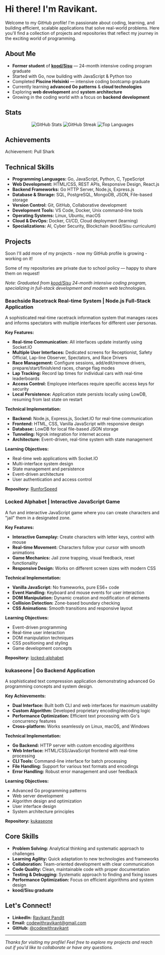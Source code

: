 # Hi there! I'm Ravikant.

Welcome to my GitHub profile! I'm passionate about coding, learning, and building efficient, scalable applications that solve real-world problems. Here you'll find a collection of projects and repositories that reflect my journey in the exciting world of programming.

## About Me

* **Former student** of **[kood/Sisu](https://koodsisu.fi/)** — 24-month intensive coding program graduate
* Started with Go, now building with JavaScript & Python too
* Completed **Piscine Helsinki** — intensive coding bootcamp graduate
* Currently learning **advanced Go patterns** & **cloud technologies**
* Exploring **web development** and **system architecture**
* Growing in the coding world with a focus on **backend development**

## Stats

<div align="center">
  <img src="https://github-readme-stats.vercel.app/api?username=codewithravikant&show_icons=true&theme=radical" alt="GitHub Stats">

  <img src="https://streak-stats.demolab.com/?user=codewithravikant&theme=radical" alt="GitHub Streak">
  <img src="https://github-readme-stats.vercel.app/api/top-langs/?username=codewithravikant&layout=compact&theme=radical" alt="Top Languages">
</div>

## Achievements

Achievement: Pull Shark

## Technical Skills

* **Programming Languages:** Go, JavaScript, Python, C, TypeScript
* **Web Development:** HTML/CSS, REST APIs, Responsive Design, React.js
* **Backend Frameworks:** Go HTTP Server, Node.js, Express.js
* **Database & Storage:** SQL, PostgreSQL, MongoDB, JSON, File-based storage
* **Version Control:** Git, GitHub, Collaborative development
* **Development Tools:** VS Code, Docker, Unix command-line tools
* **Operating Systems:** Linux, Ubuntu, macOS
* **Cloud & DevOps:** Docker, CI/CD, Cloud deployment (learning)
* **Specializations:** AI, Cyber Security, Blockchain (kood/Sisu curriculum)

## Projects

Soon I'll add more of my projects - now my GitHub profile is growing - working on it!

Some of my repositories are private due to school policy — happy to share them on request!

*Note: Graduated from [kood/Sisu](https://koodsisu.fi/) 24-month intensive coding program, specializing in full-stack development and modern web technologies.*

### **Beachside Racetrack Real-time System** | Node.js Full-Stack Application
A sophisticated real-time racetrack information system that manages races and informs spectators with multiple interfaces for different user personas.

**Key Features:**
- **Real-time Communication:** All interfaces update instantly using Socket.IO
- **Multiple User Interfaces:** Dedicated screens for Receptionist, Safety Official, Lap-line Observer, Spectators, and Race Drivers
- **Race Management:** Configure sessions, add/edit/remove drivers, prepare/start/finish/end races, change flag modes
- **Lap Tracking:** Record lap times for individual cars with real-time leaderboards
- **Access Control:** Employee interfaces require specific access keys for security
- **Local Persistence:** Application state persists locally using LowDB, resuming from last state on restart

**Technical Implementation:**
- **Backend:** Node.js, Express.js, Socket.IO for real-time communication
- **Frontend:** HTML, CSS, Vanilla JavaScript with responsive design
- **Database:** LowDB for local file-based JSON storage
- **Tunneling:** Ngrok integration for internet access
- **Architecture:** Event-driven, real-time system with state management

**Learning Objectives:**
- Real-time web applications with Socket.IO
- Multi-interface system design
- State management and persistence
- Event-driven architecture
- User authentication and access control

**Repository:** [RunforSpeed](https://github.com/codewithravikant/racetrack)

### **Locked Alphabet** | Interactive JavaScript Game
A fun and interactive JavaScript game where you can create characters and "jail" them in a designated zone.

**Key Features:**
- **Interactive Gameplay:** Create characters with letter keys, control with mouse
- **Real-time Movement:** Characters follow your cursor with smooth animations
- **Game Mechanics:** Jail zone trapping, visual feedback, reset functionality
- **Responsive Design:** Works on different screen sizes with modern CSS

**Technical Implementation:**
- **Vanilla JavaScript:** No frameworks, pure ES6+ code
- **Event Handling:** Keyboard and mouse events for user interaction
- **DOM Manipulation:** Dynamic creation and modification of elements
- **Collision Detection:** Zone-based boundary checking
- **CSS Animations:** Smooth transitions and responsive layout

**Learning Objectives:**
- Event-driven programming
- Real-time user interaction
- DOM manipulation techniques
- CSS positioning and styling
- Game development concepts

**Repository:** [locked-alphabet](https://github.com/codewithravikant/locked-alphabet)

### **kukaseone** | Go Backend Application
A sophisticated text compression application demonstrating advanced Go programming concepts and system design.

**Key Achievements:**
- **Dual Interface:** Built both CLI and web interfaces for maximum usability
- **Custom Algorithm:** Developed proprietary encoding/decoding logic
- **Performance Optimization:** Efficient text processing with Go's concurrency features
- **Cross-platform:** Works seamlessly on Linux, macOS, and Windows

**Technical Implementation:**
- **Go Backend:** HTTP server with custom encoding algorithms
- **Web Interface:** HTML/CSS/JavaScript frontend with real-time processing
- **CLI Tools:** Command-line interface for batch processing
- **File Handling:** Support for various text formats and encodings
- **Error Handling:** Robust error management and user feedback

**Learning Objectives:**
- Advanced Go programming patterns
- Web server development
- Algorithm design and optimization
- User interface design
- System architecture principles

**Repository:** [kukaseone](https://github.com/codewithravikant/kukaseone)

## Core Skills

* **Problem Solving:** Analytical thinking and systematic approach to challenges
* **Learning Agility:** Quick adaptation to new technologies and frameworks
* **Collaboration:** Team-oriented development with clear communication
* **Code Quality:** Clean, maintainable code with proper documentation
* **Testing & Debugging:** Systematic approach to finding and fixing issues
* **Performance Optimization:** Focus on efficient algorithms and system design
* **kood/Sisu graduate**

## Let's Connect!

* **LinkedIn:** [Ravikant Pandit](https://www.linkedin.com/in/ravikant-pandit/)
* **Email:** [codewithravikant@gmail.com](mailto:codewithravikant@gmail.com)
* **GitHub:** [@codewithravikant](https://github.com/codewithravikant)

---

*Thanks for visiting my profile! Feel free to explore my projects and reach out if you'd like to collaborate or have any questions.*
